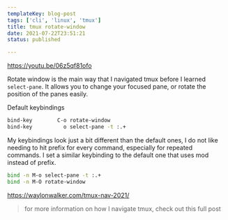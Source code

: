 ```yaml
---
templateKey: blog-post
tags: ['cli', 'linux', 'tmux']
title: tmux rotate-window
date: 2021-07-22T23:51:21
status: published

---
```


https://youtu.be/06z5qf81ofo

Rotate window is the main way that I navigated tmux before I learned
`select-pane`.  It allows you to change your focused pane, or rotate the
position of the panes easily.


Default keybindings

``` bash
bind-key        C-o rotate-window
bind-key          o select-pane -t :.+
```

My keybindings look just a bit different than the default ones, I do not like
needing to hit prefix for every command, especially for repeated commands.  I
set a similar keybinding to the default one that uses mod instead of prefix.

``` bash
bind -n M-o select-pane -t :.+
bind -n M-O rotate-window
```

https://waylonwalker.com/tmux-nav-2021/

> for more information on how I navigate tmux, check out this full post

